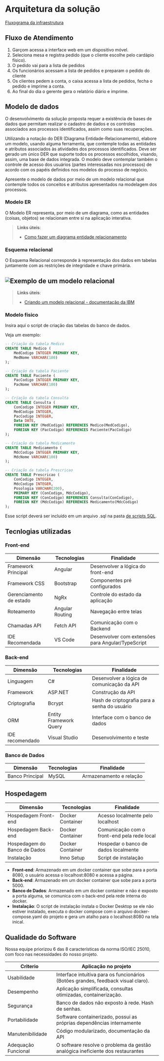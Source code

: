 # Arquitetura da solução

[Fluxograma da infraestrutura](./images/fluxograma-funcionamento.png)

## Fluxo de Atendimento

1. Garçom acessa a interface web em um dispositivo móvel.
2. Seleciona mesa e registra pedido (que o cliente escolhe pelo cardápio físico).
3. O pedido vai para a lista de pedidos
4. Os funcionários acessam a lista de pedidos e preparam o pedido do cliente
5. Os clientes pedem a conta, o caixa acessa a lista de pedidos, fecha o pedido e imprime a conta.
6. Ao final do dia o gerente gera o relatório diário e imprime.

##  Modelo de dados

O desenvolvimento da solução proposta requer a existência de bases de dados que permitam realizar o cadastro de dados e os controles associados aos processos identificados, assim como suas recuperações.

Utilizando a notação do DER (Diagrama Entidade-Relacionamento), elabore um modelo, usando alguma ferramenta, que contemple todas as entidades e atributos associados às atividades dos processos identificados. Deve ser gerado um único DER que suporte todos os processos escolhidos, visando, assim, uma base de dados integrada. O modelo deve contemplar também o controle de acesso dos usuários (partes interessadas nos processos) de acordo com os papéis definidos nos modelos do processo de negócio.

Apresente o modelo de dados por meio de um modelo relacional que contemple todos os conceitos e atributos apresentados na modelagem dos processos.

### Modelo ER

O Modelo ER representa, por meio de um diagrama, como as entidades (coisas, objetos) se relacionam entre si na aplicação interativa.

> **Links úteis**:
> - [Como fazer um diagrama entidade relacionamento](https://www.lucidchart.com/pages/pt/como-fazer-um-diagrama-entidade-relacionamento)

### Esquema relacional

O Esquema Relacional corresponde à representação dos dados em tabelas juntamente com as restrições de integridade e chave primária.
 

![Exemplo de um modelo relacional](images/modelo_relacional.png "Exemplo de modelo relacional.")
---

> **Links úteis**:
> - [Criando um modelo relacional - documentação da IBM](https://www.ibm.com/docs/pt-br/cognos-analytics/12.0.0?topic=designer-creating-relational-model)

### Modelo físico

Insira aqui o script de criação das tabelas do banco de dados.

Veja um exemplo:

```sql
-- Criação da tabela Medico
CREATE TABLE Medico (
    MedCodigo INTEGER PRIMARY KEY,
    MedNome VARCHAR(100)
);

-- Criação da tabela Paciente
CREATE TABLE Paciente (
    PacCodigo INTEGER PRIMARY KEY,
    PacNome VARCHAR(100)
);

-- Criação da tabela Consulta
CREATE TABLE Consulta (
    ConCodigo INTEGER PRIMARY KEY,
    MedCodigo INTEGER,
    PacCodigo INTEGER,
    Data DATE,
    FOREIGN KEY (MedCodigo) REFERENCES Medico(MedCodigo),
    FOREIGN KEY (PacCodigo) REFERENCES Paciente(PacCodigo)
);

-- Criação da tabela Medicamento
CREATE TABLE Medicamento (
    MdcCodigo INTEGER PRIMARY KEY,
    MdcNome VARCHAR(100)
);

-- Criação da tabela Prescricao
CREATE TABLE Prescricao (
    ConCodigo INTEGER,
    MdcCodigo INTEGER,
    Posologia VARCHAR(200),
    PRIMARY KEY (ConCodigo, MdcCodigo),
    FOREIGN KEY (ConCodigo) REFERENCES Consulta(ConCodigo),
    FOREIGN KEY (MdcCodigo) REFERENCES Medicamento(MdcCodigo)
);
```
Esse script deverá ser incluído em um arquivo .sql na pasta [de scripts SQL](../src/db).


## Tecnlogias utilizadas

### Front-end

| Dimensão | Tecnologias | Finalidade |
| -------- | ----------- | ---------- |
| Framework Principal | Angular | Desenvolver a lógica do front-end |
| Framework CSS | Bootstrap | Componentes pré configurados |
| Gerenciamento de estado | NgRx | Controle do estado da aplicação |
| Roteamento | Angular Routing | Navegação entre telas |
| Chamadas API | Fetch API | Comunicação com o Backend |
| IDE Recomendada | VS Code | Desenvolver com extensões para Angular/TypeScript |

### Back-end

| Dimensão | Tecnologias | Finalidade |
| -------- | ----------- | ---------- |
| Linguagem | C#          | Desenvolver a lógica de comunicação da API |
| Framework | ASP.NET     | Construção da API |
| Criptografia | Bcrypt    | Hash de criptografia para a senha do usuário |
| ORM          | Entity Framework Query | Interface com o banco de dados |
| IDE recomendado | Visual Studio | Desenvolvimento e teste |

### Banco de Dados

| Dimensão | Tecnologias | Finalidade |
| -------- | ----------- | ---------- |
| Banco Principal | MySQL | Armazenamento e relação |

## Hospedagem

| Dimensão | Tecnologias | Finalidade |
| -------- | ----------- | ---------- |
| Hospedagem Front-end | Docker Container | Acesso localmente pelo localhost |
| Hospedagem Back-end | Docker Container | Comunicação com o front-end pela rede local |
| Hospedagem do Banco de Dados | Docker Container | Hospedar o banco de dados localmente |
| Instalação | Inno Setup | Script de instalação |

- **Front-end**: Armazenado em um docker container que sobe para a porta 8080, o usuário acessa o localhost:8080 e acessa a página.
- **Back-end**: Armazenado em um docker container que sobe para a porta 5000.
- **Banco de Dados**: Armazenado em um docker container e não é exposto a porta alguma, se comunica com o back-end pela rede interna do docker.
- **Instalação**: O script de instalação instala o Docker Desktop se ele não estiver instalado, executa o docker compose com o arquivo docker-compose.yaml do projeto e gera um atalho para o localhost:8080 na tela inical. 

## Qualidade do Software

Nossa equipe priorizou 6 das 8 características da norma ISO/IEC 25010, com foco nas necessidades do nosso projeto.

| Criterio | Aplicação no projeto |
| -------- | -------------------- |
| Usabilidade | Interface intuitiva para os funcionários (Botões grandes, feedback visual claro). |
| Desempenho | Aplicação simplificada, consultas otimizadas, containerização. |
| Segurança | Banco de dados não exposto à rede. Hash de senhas. |
| Portabilidade | Software containerizado, possui as próprias dependências internamente |
| Manutenibilidade | Código modularizado, documentação da API |
| Adequação Funcional | O software resolve o problema da gestão analógica ineficiente dos restaurantes |

